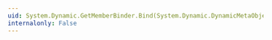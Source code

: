 ```yaml
---
uid: System.Dynamic.GetMemberBinder.Bind(System.Dynamic.DynamicMetaObject,System.Dynamic.DynamicMetaObject[])
internalonly: False
---
```

